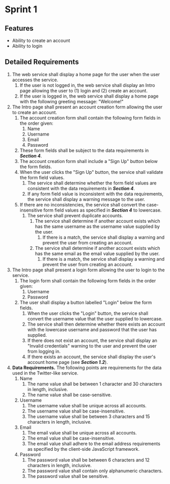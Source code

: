 # Sprint 1

## Features
* Ability to create an account
* Ability to login

## Detailed Requirements
1. The web service shall display a home page for the user when the user accesses the service.
    1. If the user is not logged in, the web service shall display an Intro page allowing the user to (1) login and (2) create an account. 
    1. If the user is logged in, the web service shall display a home page with the following greeting message: "Welcome!"
1. The Intro page shall present an account creation form allowing the user to create an account.
    1. The account creation form shall contain the following form fields in the order given:
        1. Name
        1. Username
        1. Email
        1. Password
    1. These form fields shall be subject to the data requirements in ***Section 4***.
    1. The account creation form shall include a "Sign Up" button below the form fields.
    1. When the user clicks the "Sign Up" button, the service shall validate the form field values.
        1. The service shall determine whether the form field values are consistent with the data requirements in ***Section 4***.
        1. If any form field value is inconsistent with the data requirements, the service shall display a warning message to the user.
    1. If there are no inconsistencies, the service shall convert the case-insensitive form field values as specified in ***Section 4*** to lowercase.
        1. The service shall prevent duplicate accounts.
            1. The service shall determine if another account exists which has the same username as the username value supplied by the user.
                1. If there is a match, the service shall display a warning and prevent the user from creating an account.
            1. The service shall determine if another account exists which has the same email as the email value supplied by the user.
                1. If there is a match, the service shall display a warning and prevent the user from creating an account.
1. The Intro page shall present a login form allowing the user to login to the service.
    1. The login form shall contain the following form fields in the order given:
        1. Username
        1. Password
    1. The user shall display a button labelled "Login" below the form fields.
        1. When the user clicks the "Login" button, the service shall convert the username value that the user supplied to lowercase.
        1. The service shall then determine whether there exists an account with the lowercase username and password that the user has supplied.
        1. If there does not exist an account, the service shall display an "Invalid credentials" warning to the user and prevent the user from logging in.
        1. If there exists an account, the service shall display the user's account home page (see ***Section 1.2***).
1. **Data Requirements.** The following points are requirements for the data used in the Twitter-like service.
    1. Name
        1. The name value shall be between 1 character and 30 characters in length, inclusive.
        1. The name value shall be case-sensitive.
    1. Username
        1. The username value shall be unique across all accounts.
        1. The username value shall be case-insensitive.
        1. The username value shall be between 3 characters and 15 characters in length, inclusive.
    1. Email
        1. The email value shall be unique across all accounts.
        1. The email value shall be case-insensitive.
        1. The email value shall adhere to the email address requirements as specified by the client-side JavaScript framework.
    1. Password
        1. The password value shall be between 6 characters and 12 characters in length, inclusive.
        1. The password value shall contain only alphanumeric characters.
        1. The password value shall be sensitive.
